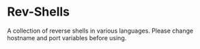 # Rev-Shells
A collection of reverse shells in various languages. 
Please change hostname and port variables before using.
